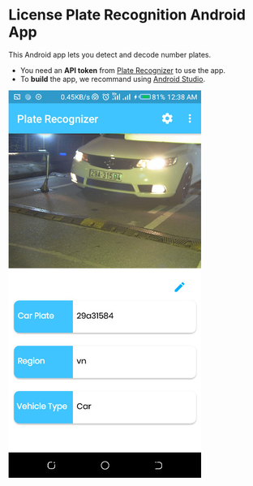 # License Plate Recognition Android App

This Android app lets you detect and decode number plates. 

- You need an **API token** from [Plate Recognizer](https://platerecognizer.com/) to use the app.
- To **build** the app, we recommand using [Android Studio](https://developer.android.com/studio).

![screenshot](assets/screenshot.jpg)
